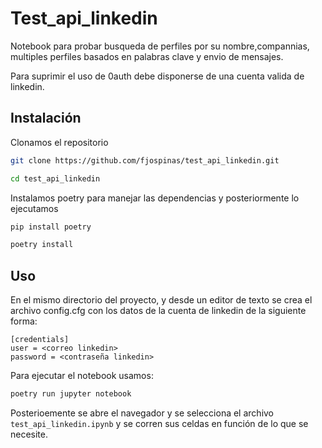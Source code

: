# Test_api_linkedin

Notebook para probar busqueda de perfiles por su nombre,compannias, multiples perfiles basados en palabras clave y envio de mensajes.

Para suprimir el uso de 0auth debe disponerse de una cuenta valida de linkedin.

## Instalación

Clonamos el repositorio

```bash
git clone https://github.com/fjospinas/test_api_linkedin.git

cd test_api_linkedin
```

Instalamos poetry para manejar las dependencias y posteriormente lo ejecutamos

```bash
pip install poetry

poetry install
```

## Uso
En el mismo directorio del proyecto, y desde un editor de texto se crea el archivo config.cfg con los datos de la cuenta de linkedin de la siguiente forma:
```
[credentials]
user = <correo linkedin>
password = <contraseña linkedin>
```

Para ejecutar el notebook usamos:

```bash
poetry run jupyter notebook
```

Posterioemente se abre el navegador y se selecciona el archivo `test_api_linkedin.ipynb` y se corren sus celdas en función de lo que se necesite.
